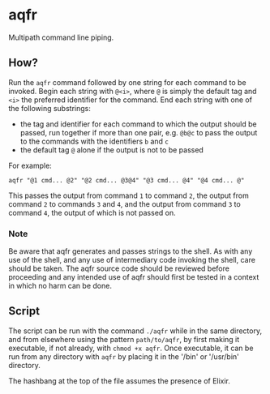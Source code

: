 # aqfr

Multipath command line piping.

## How?

Run the `aqfr` command followed by one string for each command to be invoked. Begin each string with `@<i>`, where `@` is simply the default tag and `<i>` the preferred identifier for the command. End each string with one of the following substrings:

- the tag and identifier for each command to which the output should be passed, run together if more than one pair, e.g. `@b@c` to pass the output to the commands with the identifiers `b` and `c`
- the default tag `@` alone if the output is not to be passed

For example:

```shell
aqfr "@1 cmd... @2" "@2 cmd... @3@4" "@3 cmd... @4" "@4 cmd... @"
```

This passes the output from command `1` to command `2`, the output from command `2` to commands `3` and `4`, and the output from command `3` to command `4`, the output of which is not passed on.

### Note

Be aware that aqfr generates and passes strings to the shell. As with any use of the shell, and any use of intermediary code invoking the shell, care should be taken. The aqfr source code should be reviewed before proceeding and any intended use of aqfr should first be tested in a context in which no harm can be done.

## Script

The script can be run with the command `./aqfr` while in the same directory, and from elsewhere using the pattern `path/to/aqfr`, by first making it executable, if not already, with `chmod +x aqfr`. Once executable, it can be run from any directory with `aqfr` by placing it in the '/bin' or '/usr/bin' directory.

The hashbang at the top of the file assumes the presence of Elixir.

